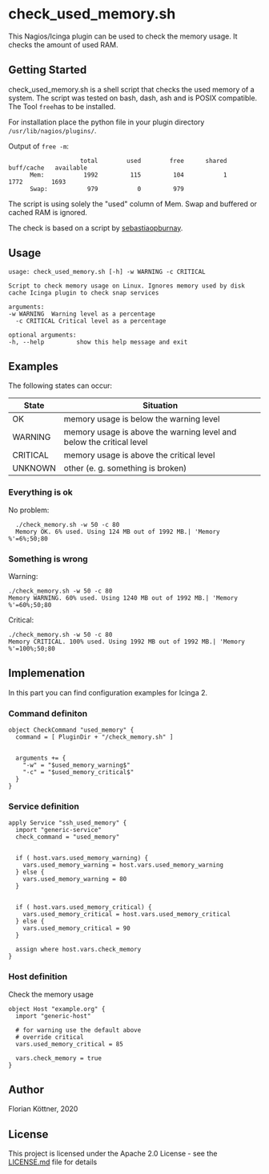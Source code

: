 # check_used_memory.sh
This Nagios/Icinga plugin can be used to check the memory usage. It checks the amount of used RAM.

## Getting Started

check_used_memory.sh is a shell script that checks the used memory of a system. The script was tested on bash, dash, ash and is POSIX compatible. The Tool `free`has to be installed.

For installation place the python file in your plugin directory `/usr/lib/nagios/plugins/`.


Output of `free -m`:

                        total        used        free      shared  buff/cache   available
          Mem:           1992         115         104           1        1772        1693
          Swap:           979           0         979


The script is using solely the "used" column of Mem. Swap and buffered or cached RAM is ignored.

The check is based on a script by [sebastiaopburnay](https://exchange.nagios.org/directory/Plugins/Operating-Systems/Linux/check_memory-2Esh/details).

## Usage

    usage: check_used_memory.sh [-h] -w WARNING -c CRITICAL

    Script to check memory usage on Linux. Ignores memory used by disk cache Icinga plugin to check snap services

    arguments:
    -w WARNING  Warning level as a percentage
	  -c CRITICAL Critical level as a percentage

    optional arguments:
    -h, --help         show this help message and exit

## Examples

The following states can occur:

| State    | Situation                                                            |
| -------- | -------------------------------------------------------------------- |
| OK       | memory usage is below the warning level                              |
| WARNING  | memory usage is above the warning level and below the critical level |
| CRITICAL | memory usage is above the critical level                             |
| UNKNOWN  | other (e. g. something is broken)                                    |

### Everything is ok

No problem:

      ./check_memory.sh -w 50 -c 80
      Memory OK. 6% used. Using 124 MB out of 1992 MB.| 'Memory %'=6%;50;80

### Something is wrong


Warning:

    ./check_memory.sh -w 50 -c 80
    Memory WARNING. 60% used. Using 1240 MB out of 1992 MB.| 'Memory %'=60%;50;80
    
Critical:

    ./check_memory.sh -w 50 -c 80
    Memory CRITICAL. 100% used. Using 1992 MB out of 1992 MB.| 'Memory %'=100%;50;80
    
    
## Implemenation

In this part you can find configuration examples for Icinga 2.

### Command definiton


    object CheckCommand "used_memory" {
      command = [ PluginDir + "/check_memory.sh" ]


      arguments += {
        "-w" = "$used_memory_warning$"
        "-c" = "$used_memory_critical$"
      }
    }


### Service definition

    apply Service "ssh_used_memory" {
      import "generic-service"
      check_command = "used_memory"


      if ( host.vars.used_memory_warning) {
        vars.used_memory_warning = host.vars.used_memory_warning
      } else {
        vars.used_memory_warning = 80
      }


      if ( host.vars.used_memory_critical) {
        vars.used_memory_critical = host.vars.used_memory_critical
      } else {
        vars.used_memory_critical = 90
      }

      assign where host.vars.check_memory
    }

### Host definition

Check the memory usage

    object Host "example.org" {
      import "generic-host"

      # for warning use the default above
      # override critical
      vars.used_memory_critical = 85
   
      vars.check_memory = true
    }



## Author

Florian Köttner, 2020


## License

This project is licensed under the Apache 2.0 License - see the [LICENSE.md](LICENSE.md) file for details
